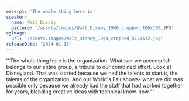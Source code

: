```yaml
---
excerpt: 'The whole thing here is'
speaker:
  name: Walt Disney
  picture: '/assets/images/Walt_Disney_1946_cropped_100x100.JPG'
ogImage:
  url: '/assets/images/Walt_Disney_1964_cropped_512x512.jpg'
releaseDate: '2024-01-16'
---
```


'"The whole thing here is the organization. Whatever we accomplish belongs to our entire group, a tribute to our combined effort. Look at Disneyland. That was started because we had the talents to start it, the talents of the organization. And our World's Fair shows- what we did was possible only because we already had the staff that had worked together for years, blending creative ideas with technical know-how."'
